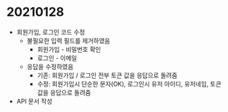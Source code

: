 # 20210128

- 회원가입, 로그인 코드 수정
  - 불필요한 입력 필드를 제거하였음
    - 회원가입 - 비밀번호 확인
    - 로그인 - 이메일
  - 응답을 수정하였음
    - 기존: 회원가입 / 로그인 전부 토큰 값을 응답으로 돌려줌
    - 수정: 회원가입시 단순한 문자(OK), 로그인시 유저 아이디, 유저네임, 토큰값을 응답으로 돌려줌
- API 문서 작성